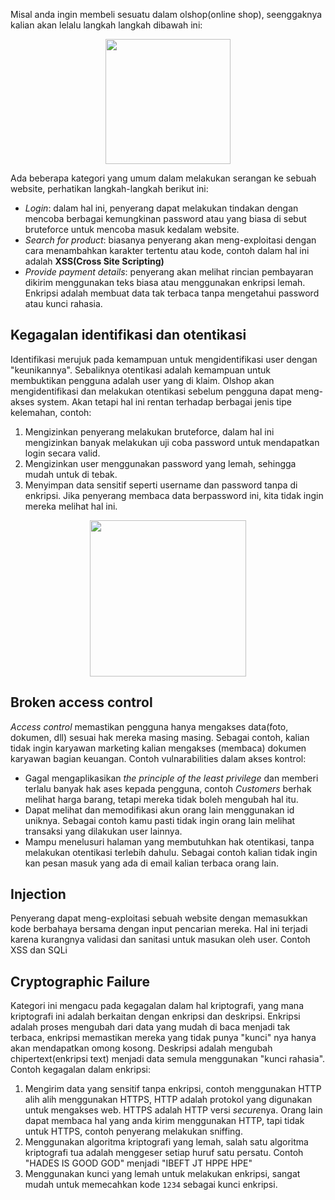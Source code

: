 Misal anda ingin membeli sesuatu dalam olshop(online shop), seenggaknya kalian akan lelalu langkah langkah dibawah ini:
<p align="center">
<img width="200px" src="https://raw.githubusercontent.com/yingcrackerhades/cybersec-module/main/Introduction%20Cyber%20Security/RedTeam/Web%20Aplication%20Security/Image/352114ac8da5f156f42aa551701323a2.png">
</p>

Ada beberapa kategori yang umum dalam melakukan serangan ke sebuah website, perhatikan langkah-langkah berikut ini:
* *Login*: dalam hal ini, penyerang dapat melakukan tindakan dengan mencoba berbagai kemungkinan password atau yang biasa di sebut bruteforce untuk mencoba masuk kedalam website.
* *Search for product*: biasanya penyerang akan meng-exploitasi dengan cara menambahkan karakter tertentu atau kode, contoh dalam hal ini adalah **XSS(Cross Site Scripting)**
* *Provide payment details*: penyerang akan melihat rincian pembayaran dikirim menggunakan teks biasa atau menggunakan enkripsi lemah. Enkripsi adalah membuat data tak terbaca tanpa mengetahui password atau kunci rahasia.

## Kegagalan identifikasi dan otentikasi
Identifikasi merujuk pada kemampuan untuk mengidentifikasi user dengan "keunikannya". Sebaliknya otentikasi adalah kemampuan untuk membuktikan pengguna adalah user yang di klaim. Olshop akan mengidentifikasi dan melakukan otentikasi sebelum pengguna dapat meng-akses system.
Akan tetapi hal ini rentan terhadap berbagai jenis tipe kelemahan, contoh:
1. Mengizinkan penyerang melakukan bruteforce, dalam hal ini mengizinkan banyak melakukan uji coba password untuk mendapatkan login secara valid.
2. Mengizinkan user menggunakan password yang lemah, sehingga mudah untuk di tebak.
3. Menyimpan data sensitif seperti username dan password tanpa di enkripsi. Jika penyerang membaca data berpassword ini, kita tidak ingin mereka melihat hal ini.
<p align="center">
<img width="250px" src="https://raw.githubusercontent.com/yingcrackerhades/cybersec-module/main/Introduction%20Cyber%20Security/RedTeam/Web%20Aplication%20Security/Image/0ac52c1bafa532db2a23e4a9efc6663d.png">
</p>

## Broken access control
*Access control* memastikan pengguna hanya mengakses data(foto, dokumen, dll) sesuai hak mereka masing masing. Sebagai contoh, kalian tidak ingin karyawan marketing kalian mengakses (membaca) dokumen karyawan bagian keuangan. Contoh vulnarabilities dalam akses kontrol:
* Gagal mengaplikasikan *the principle of the least privilege* dan memberi terlalu banyak hak ases kepada pengguna, contoh *Customers* berhak melihat harga barang, tetapi mereka tidak boleh mengubah hal itu.
* Dapat melihat dan memodifikasi akun orang lain menggunakan id uniknya. Sebagai contoh kamu pasti tidak ingin orang lain melihat transaksi yang dilakukan user lainnya.
* Mampu menelusuri halaman yang membutuhkan hak otentikasi, tanpa melakukan otentikasi terlebih dahulu. Sebagai contoh kalian tidak ingin kan pesan masuk yang ada di email kalian terbaca orang lain.

## Injection
Penyerang dapat meng-exploitasi sebuah website dengan memasukkan kode berbahaya bersama dengan input pencarian mereka. Hal ini terjadi karena kurangnya validasi dan sanitasi untuk masukan oleh user. Contoh XSS dan SQLi

## Cryptographic Failure
Kategori ini mengacu pada kegagalan dalam hal kriptografi, yang mana kriptografi ini adalah berkaitan dengan enkripsi dan deskripsi. Enkripsi adalah proses mengubah dari data yang mudah di baca menjadi tak terbaca, enkripsi memastikan mereka yang tidak punya "kunci" nya hanya akan mendapatkan omong kosong.
Deskripsi adalah mengubah chipertext(enkripsi text) menjadi data semula menggunakan "kunci rahasia". Contoh kegagalan dalam enkripsi:
1. Mengirim data yang sensitif tanpa enkripsi, contoh menggunakan HTTP alih alih menggunakan HTTPS, HTTP adalah protokol yang digunakan untuk mengakses web. HTTPS adalah HTTP versi *secure*nya. Orang lain dapat membaca hal yang anda kirim menggunakan HTTP, tapi tidak untuk HTTPS, contoh penyerang melakukan sniffing.
2. Menggunakan algoritma kriptografi yang lemah, salah satu algoritma kriptografi tua adalah menggeser setiap huruf satu persatu. Contoh "HADES IS GOOD GOD" menjadi "IBEFT JT HPPE HPE"
3. Menggunakan kunci yang lemah untuk melakukan enkripsi, sangat mudah untuk memecahkan kode `1234` sebagai kunci enkripsi.
<p align="center">
<img width="200px" src=">
</p>
